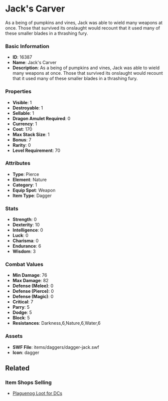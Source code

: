 # Jack's Carver

As a being of pumpkins and vines, Jack was able to wield many weapons at once. Those that survived its onslaught would recount that it used many of these smaller blades in a thrashing fury.

### Basic Information

- **ID**: 16387
- **Name**: Jack&#039;s Carver
- **Description**: As a being of pumpkins and vines, Jack was able to wield many weapons at once. Those that survived its onslaught would recount that it used many of these smaller blades in a thrashing fury.

### Properties

- **Visible**: 1
- **Destroyable**: 1
- **Sellable**: 1
- **Dragon Amulet Required**: 0
- **Currency**: 1
- **Cost**: 170
- **Max Stack Size**: 1
- **Bonus**: 7
- **Rarity**: 0
- **Level Requirement**: 70

### Attributes

- **Type**: Pierce
- **Element**: Nature
- **Category**: 1
- **Equip Spot**: Weapon
- **Item Type**: Dagger

### Stats

- **Strength**: 0
- **Dexterity**: 10
- **Intelligence**: 0
- **Luck**: 0
- **Charisma**: 0
- **Endurance**: 6
- **Wisdom**: 3

### Combat Values

- **Min Damage**: 76
- **Max Damage**: 82
- **Defense (Melee)**: 0
- **Defense (Pierce)**: 0
- **Defense (Magic)**: 0
- **Critical**: 7
- **Parry**: 5
- **Dodge**: 5
- **Block**: 5
- **Resistances**: Darkness,6,Nature,6,Water,6

### Assets

- **SWF File**: items/daggers/dagger-jack.swf
- **Icon**: dagger

## Related

### Item Shops Selling

- [Plaguenog Loot for DCs](../item-shops/516-plaguenog-loot-for-dcs.md)


